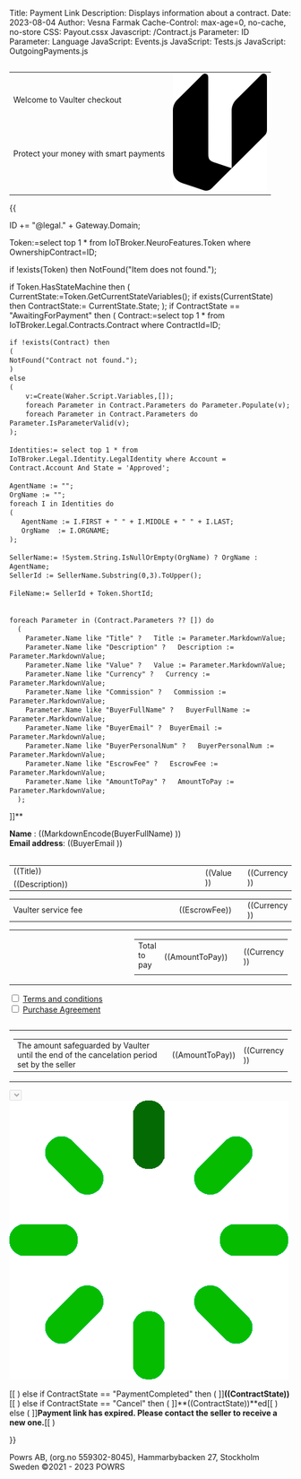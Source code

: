 ﻿Title: Payment Link
Description: Displays information about a contract.
Date: 2023-08-04
Author: Vesna Farmak
Cache-Control: max-age=0, no-cache, no-store
CSS: Payout.cssx
Javascript: /Contract.js
Parameter: ID
Parameter: Language
JavaScript: Events.js
JavaScript: Tests.js
JavaScript: OutgoingPayments.js


<title>Document</title></head>

<main class="border-radius"  >
<div class="content">
<b><h2></h2></b>

<table style="width:100%">
  <tr class="welcomeLbl">
    <td>Welcome to Vaulter checkout
    </td>
    <td rowspan="3"><img class="vaulterLogo" src="vaulterlogo.svg" alt="Vaulter"/> </td>
  </tr>
  <tr>
    <td>
       Protect your money with smart payments 
    </td>
  </tr>
 <tr>
    <td>
    </td>
  </tr>
</table>

{{

ID += "@legal." + Gateway.Domain; 

Token:=select top 1 * from IoTBroker.NeuroFeatures.Token where OwnershipContract=ID;

if !exists(Token) then 
	NotFound("Item does not found.");

if Token.HasStateMachine then
(
	CurrentState:=Token.GetCurrentStateVariables();
	if exists(CurrentState) then
		ContractState:= CurrentState.State;
);
if ContractState == "AwaitingForPayment" then 
(
   Contract:=select top 1 * from IoTBroker.Legal.Contracts.Contract where ContractId=ID;
   
    if !exists(Contract) then
    (
	NotFound("Contract not found.");
    )
    else
    (
	    v:=Create(Waher.Script.Variables,[]);
	    foreach Parameter in Contract.Parameters do Parameter.Populate(v);
	    foreach Parameter in Contract.Parameters do Parameter.IsParameterValid(v);
    );

    Identities:= select top 1 * from IoTBroker.Legal.Identity.LegalIdentity where Account = Contract.Account And State = 'Approved';

    AgentName := "";
    OrgName := "";
    foreach I in Identities do
    (
       AgentName := I.FIRST + " " + I.MIDDLE + " " + I.LAST;
       OrgName  := I.ORGNAME;
    );

    SellerName:= !System.String.IsNullOrEmpty(OrgName) ? OrgName : AgentName;
    SellerId := SellerName.Substring(0,3).ToUpper(); 

    FileName:= SellerId + Token.ShortId;


    foreach Parameter in (Contract.Parameters ?? []) do 
      (
        Parameter.Name like "Title" ?   Title := Parameter.MarkdownValue;
        Parameter.Name like "Description" ?   Description := Parameter.MarkdownValue;
        Parameter.Name like "Value" ?   Value := Parameter.MarkdownValue;
        Parameter.Name like "Currency" ?   Currency := Parameter.MarkdownValue;
        Parameter.Name like "Commission" ?   Commission := Parameter.MarkdownValue;
        Parameter.Name like "BuyerFullName" ?   BuyerFullName := Parameter.MarkdownValue;
        Parameter.Name like "BuyerEmail" ?  BuyerEmail := Parameter.MarkdownValue;
        Parameter.Name like "BuyerPersonalNum" ?   BuyerPersonalNum := Parameter.MarkdownValue;
        Parameter.Name like "EscrowFee" ?   EscrowFee := Parameter.MarkdownValue;
        Parameter.Name like "AmountToPay" ?   AmountToPay := Parameter.MarkdownValue;
      );

]]**
<input type="hidden" value="((Contract.ContractId))" id="contractId"/>
<input type="hidden" value="((BuyerPersonalNum))" id="personalNumber"/>
<input type="hidden" value="((FileName))" id="fileName"/>


**Name** : ((MarkdownEncode(BuyerFullName) )) <br/>
**Email address**:  ((BuyerEmail ))<br/>
<br/>

<div class="item border-radius">
<table style="vertical-align:middle; height:100%;">
 <tr><td style="width:80%"> ((Title))</td>
 <td class="itemPrice"  rowspan="2" > <div class="price">((Value ))</div> <td>
 <td style="width:10%;" rowspan="2" > ((Currency )) </td>
</tr>
 <tr>
  <td style="width:70%"> ((Description))</td>
 </tr>
</table>
</div>
<div class="spaceItem"></div>


<div class="item border-radius">
     <table style="vertical-align:middle; height:100%;">
      <tr>
        <td style="width:80%">Vaulter service fee</td>
        <td class="itemPrice"  rowspan="2" ><div class="price">((EscrowFee))</div> <td>
        <td style="width:10%;" rowspan="2" > ((Currency )) </td>
      </tr>
</table>
</div>
  
<div class="spaceItem"></div>

<table style="width:100%">
<tr>
  <td style="width:50%"></td>
  <td style="width:50%">
     <div class="total border-radius">
      <table style="vertical-align:middle; height:100%;">
        <tr>
         <td style="width:70%">Total to pay</td>
         <td class="itemPrice"  rowspan="2" ><div class="price">((AmountToPay)) </div> <td>
         <td style="width:10%;" rowspan="2" > ((Currency )) </td>
        </tr>
        <tr>
         <td style="width:70%"> </td>
        </tr>
</table>

</div>
</td>
<tr>
<table>

</div>
<div>
   <input type="checkbox" id="termsAndCondition" name="termsAndCondition" onclick="UserAgree();">
   <label for="termsAndCondition"><a href="https://www.powrs.se/terms-and-conditions-payment-link" target="_blank">Terms and conditions</a></label> 
</div>
<div class="spaceItem"></div>
<div>
   <input type="checkbox" id="purchaseAgreement" name="purchaseAgreement" onclick="UserAgree();">
   <label for="purchaseAgreement"><a href="#" onclick="generatePDF();event.preventDefault();" >Purchase Agreement</a></label> 
</div>

<table style="width:100%">
 <tr>
  <td style="width:100%">
     <div class="total border-radius vaulterDiv">
      <table style="vertical-align:middle; height:100%;">
        <tr>
         <td style="width:80%">The amount safeguarded by Vaulter until the end of the cancelation period set by the seller</td>
         <td class="moneyRight" style="width:10%;" >((AmountToPay))</td>
         <td class="currencyLeft" style="width:10%;" >((Currency ))</td>
        </tr>
      </table>
     </div>
   </td>
 <tr>
<table>

<div class="spaceItem"></div>

<select title="serviceProvidersSelect" name="serviceProvidersSelect" id="serviceProvidersSelect" class="border-radius selectBank" disabled>
</select>

<div id="QrCode"></div>
<div id="spinnerContainer">
  <img src="./spinner.gif" alt="loadingSpinner">
</div>

[[
)
else if ContractState == "PaymentCompleted" then 
(
]]**((ContractState))**[[
)
else if ContractState == "Cancel" then 
(
]]**((ContractState))**ed[[
)
else 
(
]]**Payment link has expired. Please contact the seller to receive a new one.**[[
)

}}
</div>


</main>
<div class="footer-parent">
  <div class="footer">
   Powrs AB, (org.no 559302-8045), Hammarbybacken 27, Stockholm <br/>Sweden ©2021 - 2023 POWRS 
  </div>
</div>